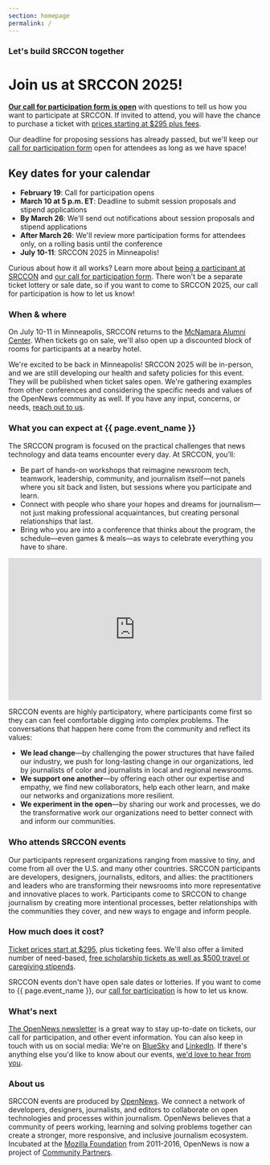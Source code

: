 ```yaml
---
section: homepage
permalink: /
---
```


### Let's build SRCCON together

# Join us at SRCCON 2025!

**[Our call for participation form is open](/participation/form)** with questions to tell us how you want to participate at SRCCON. If invited to attend, you will have the chance to purchase a ticket with [prices starting at $295 plus fees](/attendees/#tickets).

Our deadline for proposing sessions has already passed, but we'll keep our [call for participation form](/participation/form) open for attendees as long as we have space!

## Key dates for your calendar

* **February 19**: Call for participation opens
* **March 10 at 5 p.m. ET**: Deadline to submit session proposals and stipend applications
* **By March 26**: We'll send out notifications about session proposals and stipend applications
* **After March 26**: We'll review more participation forms for attendees only, on a rolling basis until the conference
* **July 10-11**: SRCCON 2025 in Minneapolis!

Curious about how it all works? Learn more about [being a participant at SRCCON](/attendees) and [our call for participation form](/participation/form). There won't be a separate ticket lottery or sale date, so if you want to come to SRCCON 2025, our call for participation is how to let us know!

### When & where

On July 10-11 in Minneapolis, SRCCON returns to the [McNamara Alumni Center](https://www.google.com/maps/place/McNamara+Alumni+Center/@44.975199,-93.2301774,17z/data=!3m1!4b1!4m5!3m4!1s0x52b32d18ed516031:0x5f984f594ceab6ad!8m2!3d44.975199!4d-93.2279887). When tickets go on sale, we'll also open up a discounted block of rooms for participants at a nearby hotel.

We're excited to be back in Minneapolis! SRCCON 2025 will be in-person, and we are still developing our health and safety policies for this event. They will be published when ticket sales open. We're gathering examples from other conferences and considering the specific needs and values of the OpenNews community as well. If you have any input, concerns, or needs, [reach out to us](mailto:srccon@opennews.org).

### What you can expect at {{ page.event_name }}

The SRCCON program is focused on the practical challenges that news technology and data teams encounter every day. At SRCCON, you’ll:

* Be part of hands-on workshops that reimagine newsroom tech, teamwork, leadership, community, and journalism itself—not panels where you sit back and listen, but sessions where you participate and learn.
* Connect with people who share your hopes and dreams for journalism—not just making professional acquaintances, but creating personal relationships that last.
* Bring who you are into a conference that thinks about the program, the schedule—even games & meals—as ways to celebrate everything you have to share.

<style>.embed-container { position: relative; padding-bottom: 56.25%; height: 0; overflow: hidden; max-width: 100%; margin-bottom: 1em; } .embed-container iframe, .embed-container object, .embed-container embed { position: absolute; top: 0; left: 0; width: 100%; height: 100%; }</style><div class='embed-container'><iframe src='https://player.vimeo.com/video/180221748' frameborder='0' webkitAllowFullScreen mozallowfullscreen allowFullScreen></iframe></div>

SRCCON events are highly participatory, where participants come first so they can can feel comfortable digging into complex problems. The conversations that happen here come from the community and reflect its values:

* **We lead change**—by challenging the power structures that have failed our industry, we push for long-lasting change in our organizations, led by journalists of color and journalists in local and regional newsrooms.
* **We support one another**—by offering each other our expertise and empathy, we find new collaborators, help each other learn, and make our networks and organizations more resilient.
* **We experiment in the open**—by sharing our work and processes, we do the transformative work our organizations need to better connect with and inform our communities.

### Who attends SRCCON events

Our participants represent organizations ranging from massive to tiny, and come from all over the U.S. and many other countries. SRCCON participants are developers, designers, journalists, editors, and allies: the practitioners and leaders who are transforming their newsrooms into more representative and innovative places to work. Participants come to SRCCON to change journalism by creating more intentional processes, better relationships with the communities they cover, and new ways to engage and inform people.

### How much does it cost?

[Ticket prices start at $295](/attendees/#tickets), plus ticketing fees. We'll also offer a limited number of need-based, [free scholarship tickets as well as $500 travel or caregiving stipends](/scholarships).

SRCCON events don't have open sale dates or lotteries. If you want to come to {{ page.event_name }}, our [call for participation](/participation/form) is how to let us know.

### What's next

[The OpenNews newsletter](https://opennews.us5.list-manage.com/subscribe?u=71c95e9a43708843d2fdc1f09&id=996e9290cc) is a great way to stay up-to-date on tickets, our call for participation, and other event information. You can also keep in touch with us on social media: We're on [BlueSky](https://bsky.app/profile/opennews.bsky.social) and [LinkedIn](https://www.linkedin.com/company/opennews/). If there's anything else you'd like to know about our events, [we'd love to hear from you](mailto:srccon@opennews.org).

### About us

SRCCON events are produced by [OpenNews](https://opennews.org). We connect a network of developers, designers, journalists, and editors to collaborate on open technologies and processes within journalism. OpenNews believes that a community of peers working, learning and solving problems together can create a stronger, more responsive, and inclusive journalism ecosystem. Incubated at the [Mozilla Foundation](https://www.mozilla.org/en-US/foundation/) from 2011-2016, OpenNews is now a project of [Community Partners](http://communitypartners.org/).
